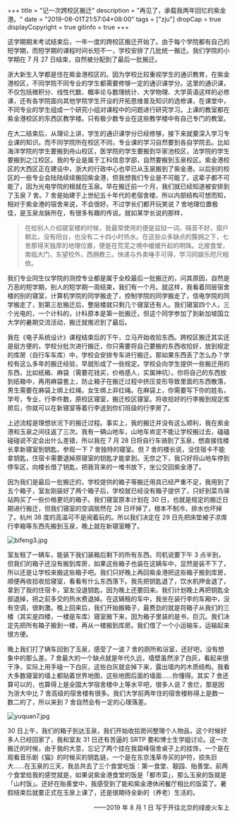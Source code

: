 +++
title = "记一次跨校区搬迁"
description = "再见了，承载我两年回忆的紫金港。"
date = "2019-08-01T21:57:04+08:00"
tags = ["zju"]
dropCap = true
displayCopyright = true
gitinfo = true
+++

这学期期末考试结束后，一年一度的跨校区搬迁开始了。由于每个学院都有自己的短学期，而短学期的课程时间长短不一，学校安排了几批统一搬迁。我们学院的小学期在 7 月 27 日结束，自然被分配到了最后一批搬迁。

浙大新生入学都是住在紫金港校区的。因为学校比较重视学生的通识教育，在紫金港校区，不同学院不同专业的学生都需要修够一定的通识课学分。这里的通识课，不仅包括微积分、线性代数、概率论与数理统计、大学物理、大学英语这样的必修课，还有各学院面向其他学院学生开设的开拓思维普及知识的选修课，在课堂中，不同专业的学生组成一个研究小组对课程中的问题进行研究学习。上课的教室都在紫金港校区的东西区教学楼。只有极少数专业在这些教学楼中有自己专门的教室。

在大二结束后，从理论上讲，学生的通识课学分已经修够，接下来就要深入学习专业课的知识。而不同学院所在校区不同，专业课的学习自然要到各自学院去。比如海洋学院的学生要搬到舟山校区，医学院的学生要搬到华家池校区，法学院的学生要搬到之江校区。我的专业是属于工科信息学部，自然要搬到玉泉校区。紫金港校区的大西区正在建设中，浙大的行政中心也早已从玉泉搬到了紫金港。以后别的校区的一些专业会陆陆续续搬回紫金港，但我想我们专业是不可能了，这辈子都不可能了，因为光电学院的根就在玉泉。早在搬迁前一个月，我们就已经知道被安排到了玉泉 7 舍。7 舍是始建于上世纪五十年代的老宿舍楼，所以内部结构可想而知，相对于紫金港的宿舍来说，不会很好。不过学长们都开玩笑说 7 舍地理位置极佳，是玉泉龙脉所在，有很多有趣的传说。就如某学长说的那样，

> 在给别人介绍寝室楼的时候，我最常使用的便是监狱一词。隔音不好，窗户朝北，没有阳台，也没有二十四小时热水。在这些众多缺点的簇拥之下，七舍那得天独厚的地理位置，便是在荒芜之境中缓缓升起的明珠。北接食堂，南临大门，东望校外，西拥教三。快递与外卖唾手可得，学习同娱乐咫尺相依。

我们专业同生仪学院的测控专业都是属于全校最后一批搬迁的，问其原因，自然是万恶的短学期，别人的短学期一周结束，我们有一个月。就这样，我看着同层宿舍楼的别的寝室，计算机学院的同学搬走了，控制学院的同学搬走了，信电学院的同学搬走了，到第三批搬迁后，整层楼就只剩几个寝室还有人。我们寝室四个人，三个光电的，一个计科的，计科原本是第一批搬迁，但这个同学参加了到新加坡国立大学的暑期交流活动，搬迁就推迟到了最后。

我在《电子系统设计》课程结束后的下午，立马开始收拾东西。跨校区搬迁其实还是挺方便的，学校分批次进行搬迁，你只需要将自己要搬的东西收拾好，放到规定的库房（自行车车库）中，学校会安排专车进行搬迁。那如果东西丢了怎么办？学校有这么多年的搬迁经验，早就形成了一些规定。学校会向学生提供一些搬迁用的东西，比如纸箱、麻袋（需要花钱买，价格感人，实属神坑）。你将自己的东西放到纸箱中，再用麻袋套上，防止箱子在搬迁过程中挤压变形导致里面的东西散落，男生需要在麻袋上绑上红绳，女生绑上非红绳。在麻袋上，你需要写下你的姓名，学号，专业，行李件数，原校区寝室，搬迁校区寝室。将收拾好的行李搬到规定库房后，你就可以在新寝室等着行李送到你们班级的行李房了。

上述流程是理想状况下的搬迁过程。事实上，我的搬迁并没有这么顺利，我在紫金港和玉泉之间往返了三次。我有一辆山地车，山地车肯定不能让学校搬过去，磕磕碰碰说不定会出什么差错，所以我在 7 月 28 日将自行车骑到了玉泉，想直接找楼长拿新寝室到钥匙，参观一下 7 舍独特的寝室。但 7 舍的楼长说，没住宿卡不能拿钥匙，住宿卡需要退掉原寝室的钥匙才能拿到。无奈之下，我只好将山地车停到停车区，向楼长借了钥匙，把我背来的一堆书放下，坐公交回紫金港了。

因为我们是最后一批搬迁的，学校提供的箱子等搬迁用具已经严重不足，我用到了五个箱子，室友刚装好了两个箱子后，学校就已经没有箱子提供了，只好到菜鸟驿站购买了一些价格更坑的箱子。我们寝室原本计划在 30 日，也就是规定的搬迁日期进行搬迁，但我们寝室的空调居然在 28 日坏掉了，根本不制冷，排水也坏掉了。杭州 38 度的高温可不是闹着玩的。所以我们决定在 29 日先把床垫被子凉席行李箱等东西先搬到玉泉，晚上就在新寝室睡了。

![bifeng3.jpg](/images/bifeng3.jpg "我们的全部家当")

室友租了一辆车，能装下我们装箱后剩下的所有东西。司机说要下午 3 点半到，但我们的箱子还没有搬到库房，如果这些箱子也装在这辆车中，显然是装不下了，所以还是让学校来搬这些箱子吧。我们只好晚上再回紫金港把这些箱子搬到库房，顺便再收拾收拾寝室，看看有什么东西落下。我先把钥匙退了，饮水机押金退了，拿到了我的住宿卡，室友没退钥匙，因为晚上还要回来。我们计划晚上再把钥匙全部退掉，把之前多交的热水费退掉。在这辆租的车中，我坐在装行李的车厢中，没有空调，很刺激。晚上回来后，我们开始搬箱子，最费劲的就是将箱子从我们的三楼（其实是四楼，一楼是车库）寝室搬下来，因为箱子里装的是书，巨沉。我们决定先把所有箱子搬到一楼，再从一楼搬到库房。我们借了一个小运输车，运输起来很方便。

晚上我们打了辆车回到了玉泉，感受了一波 7 舍的厕所和浴室，还好吧，没有想象中的那么差。7 舍最大的一个缺点就是年代久远，墙壁虽然涂了白灰，看起来很干净，实际上用手碰一下白灰，这些白灰就会掉下来，露出墙内的木质结构。我看大多数寝室的墙上都贴着世界地图，这些地图后面的墙面……你懂得。其实 7 舍还算可以的，也算得上是全国大学宿舍楼中上等水平吧，很多人说 7 舍烂，那是因为浙大中比 7 舍高级的宿舍楼有很多。我们大学前两年住的宿舍楼称得上是数一数二的了，所以来到 7 舍自然会有一定的心理落差。

![yuquan7.jpg](/images/yuquan7.jpg "玉泉 7 舍内部格局")

30 日上午，我们的箱子到达玉泉，我们开始收拾房间整理个人物品，这个时候好多人已经回家了，我和室友 31 日还有苦逼的 SRTP 要和博士生学姐讨论。这一次搬迁的时候，由于我的大意，忘记了两个挂在我碧峰宿舍桌子上的挂饰，一个是在观看音乐剧《猫》的时候买的钥匙链，一个是在东京浅草寺买的护符，损失巨大……在玉泉的三天，我总共去了三个食堂吃饭：第一食堂、靓园、贻善堂。前两个食堂给我的感觉就是，如果说紫金港食堂的饭是「都市菜」，那么玉泉的饭就是「山村饭」。还好在贻善堂中，我感受到了能和紫金港休闲餐厅相比的饭菜了。暑假结束后就要正式在玉泉上课了，还是很期待全新的（养老）生活的。

<div style="text-align: right">——2019 年 8 月 1 日 写于开往北京的绿皮火车上</div>